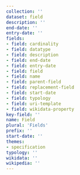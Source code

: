 ```yaml
---
collection: ''
dataset: field
description: ''
end-date: ''
entry-date: ''
fields:
- field: cardinality
- field: datatype
- field: description
- field: end-date
- field: entry-date
- field: field
- field: name
- field: parent-field
- field: replacement-field
- field: start-date
- field: typology
- field: uri-template
- field: wikidata-property
key-field: ''
name: Field
plural: 'Fields'
prefix: ''
start-date: ''
themes:
- specification
typology: ''
wikidata: ''
wikipedia: ''
---
```

